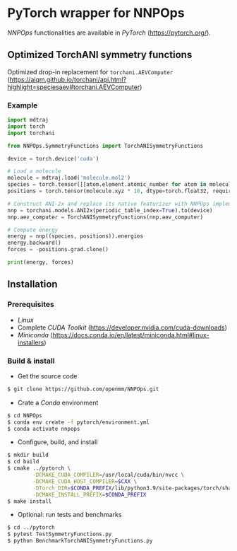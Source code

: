 # PyTorch wrapper for NNPOps

*NNPOps* functionalities are available in *PyTorch* (https://pytorch.org/).

## Optimized TorchANI symmetry functions

Optimized drop-in replacement for `torchani.AEVComputer` (https://aiqm.github.io/torchani/api.html?highlight=speciesaev#torchani.AEVComputer)

### Example

```python
import mdtraj
import torch
import torchani

from NNPOps.SymmetryFunctions import TorchANISymmetryFunctions

device = torch.device('cuda')

# Load a molecule
molecule = mdtraj.load('molecule.mol2')
species = torch.tensor([[atom.element.atomic_number for atom in molecule.top.atoms]], device=device)
positions = torch.tensor(molecule.xyz * 10, dtype=torch.float32, requires_grad=True, device=device)

# Construct ANI-2x and replace its native featurizer with NNPOps implementation
nnp = torchani.models.ANI2x(periodic_table_index=True).to(device)
nnp.aev_computer = TorchANISymmetryFunctions(nnp.aev_computer)

# Compute energy
energy = nnp((species, positions)).energies
energy.backward()
forces = -positions.grad.clone()

print(energy, forces)
```

## Installation

### Prerequisites

- *Linux*
- Complete *CUDA Toolkit* (https://developer.nvidia.com/cuda-downloads)
- *Miniconda* (https://docs.conda.io/en/latest/miniconda.html#linux-installers)

### Build & install

- Get the source code
```bash
$ git clone https://github.com/openmm/NNPOps.git
```

- Crate a *Conda* environment
```bash
$ cd NNPOps
$ conda env create -f pytorch/environment.yml
$ conda activate nnpops
```

- Configure, build, and install
```bash
$ mkdir build
$ cd build
$ cmake ../pytorch \
        -DCMAKE_CUDA_COMPILER=/usr/local/cuda/bin/nvcc \
        -DCMAKE_CUDA_HOST_COMPILER=$CXX \
        -DTorch_DIR=$CONDA_PREFIX/lib/python3.9/site-packages/torch/share/cmake/Torch \
        -DCMAKE_INSTALL_PREFIX=$CONDA_PREFIX
$ make install
```
- Optional: run tests and benchmarks
```bash
$ cd ../pytorch
$ pytest TestSymmetryFunctions.py
$ python BenchmarkTorchANISymmetryFunctions.py
```